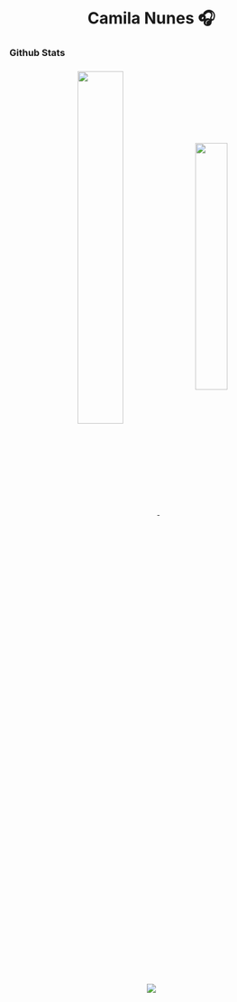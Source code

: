<h1 align="center">Camila Nunes 🎧 </h1>

### Github Stats

<h3 align="center">
  <a  href="https://github.com/CamiNunes/github-readme-stats">
    <img align="center" width='40%' src="https://github-readme-stats.vercel.app/api?username=CamiNunes&show_icons=true&theme=material-palenight" />
  </a> &nbsp; 
  <a href="https://github.com/CamiNunes/github-readme-stats">
    <img align="center" width='33.5%'  src="https://github-readme-stats.vercel.app/api/top-langs/?username=CamiNunes&layout=compact&theme=material-palenight"/>  
  </a>
</h3>
<br>
<h3 align="center">
  <a href="https://github.com/CamiNunes/github-readme-stats">
   <img align="center" src="https://github-readme-stats.vercel.app/api/pin/?username=CamiNunes&repo=github-readme-stats&cache_seconds=86400&theme=material-palenight" />
  </a>
</h3>
<br>
